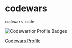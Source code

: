 # codewars
`codewars code`

![Codewarrior Profile Badges](https://www.codewars.com/users/zhihui/badges/large)

[Codewars Profile](https://www.codewars.com/users/zhihui)
